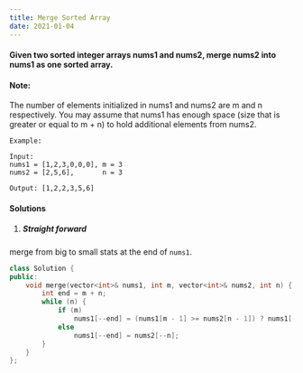 ```yaml
---
title: Merge Sorted Array
date: 2021-01-04
---
```

#### Given two sorted integer arrays nums1 and nums2, merge nums2 into nums1 as one sorted array.

#### Note:

The number of elements initialized in nums1 and nums2 are m and n respectively.
You may assume that nums1 has enough space (size that is greater or equal to m + n) to hold additional elements from nums2.

```
Example:

Input:
nums1 = [1,2,3,0,0,0], m = 3
nums2 = [2,5,6],       n = 3

Output: [1,2,2,3,5,6]
```

#### Solutions

1. ##### Straight forward

merge from big to small stats at the end of `nums1`.

```cpp
class Solution {
public:
    void merge(vector<int>& nums1, int m, vector<int>& nums2, int n) {
        int end = m + n;
        while (n) {
            if (m)
                nums1[--end] = (nums1[m - 1] >= nums2[n - 1]) ? nums1[--m] : nums2[--n];
            else
                nums1[--end] = nums2[--n];
        }
    }
};

```